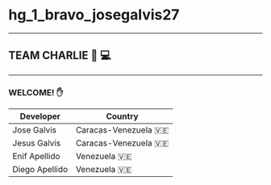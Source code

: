 # **hg_1_bravo_josegalvis27**
---
## TEAM CHARLIE 👼 💻  

---
 ### WELCOME! ✋
 |Developer|Country|
|-------------|---------|
|Jose Galvis| Caracas-Venezuela 🇻🇪|
|Jesus Galvis| Caracas-Venezuela 🇻🇪|
|Enif Apellido| Venezuela 🇻🇪|
|Diego Apellido| Venezuela 🇻🇪|
